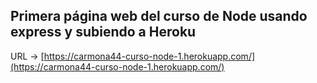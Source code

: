 ## Primera página web del curso de Node usando express y subiendo a Heroku

URL -> [https://carmona44-curso-node-1.herokuapp.com/](https://carmona44-curso-node-1.herokuapp.com/)